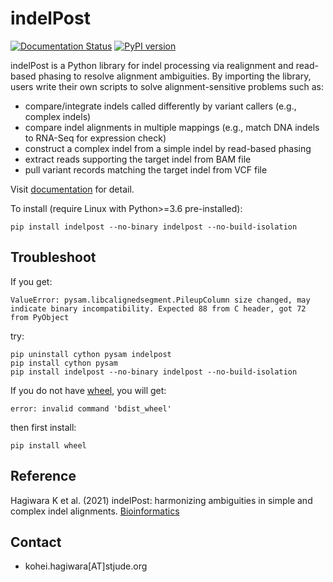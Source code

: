 # indelPost

[![Documentation Status](https://readthedocs.org/projects/indelpost/badge/?version=latest)](https://indelpost.readthedocs.io/en/latest/?badge=latest)
[![PyPI version](https://badge.fury.io/py/indelpost.png)](https://badge.fury.io/py/indelpost)

indelPost is a Python library for indel processing via realignment and read-based phasing to resolve alignment ambiguities. By importing the library, 
users write their own scripts to solve alignment-sensitive problems such as:
* compare/integrate indels called differently by variant callers (e.g., complex indels)
* compare indel alignments in multiple mappings (e.g., match DNA indels to RNA-Seq for expression check)  
* construct a complex indel from a simple indel by read-based phasing    
* extract reads supporting the target indel from BAM file
* pull variant records matching the target indel from VCF file

Visit [documentation](https://indelpost.readthedocs.io/en/latest) for detail.

To install (require Linux with Python>=3.6 pre-installed):
```
pip install indelpost --no-binary indelpost --no-build-isolation
```

## Troubleshoot
If you get:
```
ValueError: pysam.libcalignedsegment.PileupColumn size changed, may indicate binary incompatibility. Expected 88 from C header, got 72 from PyObject
```
try:
```
pip uninstall cython pysam indelpost
pip install cython pysam
pip install indelpost --no-binary indelpost --no-build-isolation
```

If you do not have [wheel](https://pythonwheels.com/), you will get:
```
error: invalid command 'bdist_wheel'
```
then first install:
```
pip install wheel
```

## Reference
Hagiwara K et al. (2021) indelPost: harmonizing ambiguities in simple and complex indel alignments. [Bioinformatics](https://doi.org/10.1093/bioinformatics/btab601)

## Contact
* kohei.hagiwara[AT]stjude.org 
